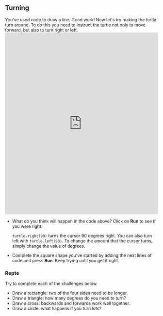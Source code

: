 ## Turning

You've used code to draw a line. Good work! Now let's try making the turtle turn around. To do this you need to instruct the turtle not only to move forward, but also to turn right or left. <iframe src="https://trinket.io/embed/python/88c91b8dfb" width="100%" height="600" frameborder="0" marginwidth="0" marginheight="0" allowfullscreen></iframe> 

- What do you think will happen in the code above? Click on **Run** to see if you were right.
    
    `turtle.right(90)` turns the cursor 90 degrees right. You can also turn left with `turtle.left(90)`. To change the amount that the cursor turns, simply change the value of degrees.

- Complete the square shape you've started by adding the next lines of code and press **Run**. Keep trying until you get it right.

### Repte

Try to complete each of the challenges below.

- Draw a rectangle: two of the four sides need to be longer.
- Draw a triangle: how many degrees do you need to turn?
- Draw a cross: backwards and forwards work well together.
- Draw a circle: what happens if you turn lots?